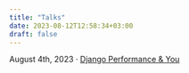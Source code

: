 ```yaml
---
title: "Talks"
date: 2023-08-12T12:58:34+03:00
draft: false
---
```


<p>August 4th, 2023 &middot; <a href="/talks/django-perf-and-you/">Django Performance & You</a></p>

